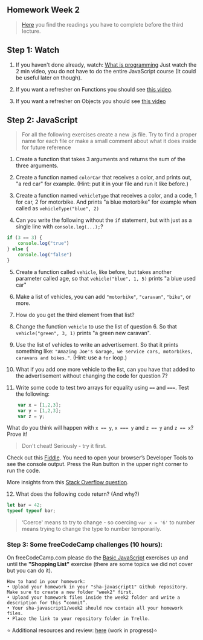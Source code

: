 ## Homework Week 2

>[Here](https://github.com/SocialHackersCodeSchool/JavaScript/tree/master/Week2/README.md) you find the readings you have to complete before the third lecture.

## Step 1: Watch

1. If you haven't done already, watch: [What is programming](https://www.khanacademy.org/computing/computer-programming/programming/intro-to-programming/v/programming-intro) Just watch the 2 min video, you do not have to do the entire JavaScript course (It could be useful later on though). 

2. If you want a refresher on Functions you should see [this video](https://www.youtube.com/watch?v=5nuqALOHN1M).

3. If you want a refresher on Objects you should see [this video](https://www.youtube.com/watch?v=mgwiCUpuCxA)

## Step 2: JavaScript
> For all the following exercises create a new .js file. Try to find a proper name for each file or make a small comment about what it does inside for future reference

1. Create a function that takes 3 arguments and returns the sum of the three arguments.

2. Create a function named `colorCar` that receives a color, and prints out, "a red car" for example. (Hint: put it in your file and run it like before.)

3. Create a function named `vehicleType` that receives a color, and a code, 1 for car, 2 for motorbike. And prints "a blue motorbike" for example when called as `vehicleType("blue", 2)`

4. Can you write the following without the `if` statement, but with just as a single line with `console.log(...);`?
```js
if (3 == 3) {
    console.log("true")
} else {
    console.log("false")
}
```

5. Create a function called `vehicle`, like before, but takes another parameter called age, so that `vehicle("blue", 1, 5)` prints "a blue used car"

6. Make a list of vehicles, you can add `"motorbike"`, `"caravan"`, `"bike"`, or more.

7. How do you get the third element from that list?

8. Change the function `vehicle` to use the list of question 6. So that `vehicle("green", 3, 1)` prints "a green new caravan".

9. Use the list of vehicles to write an advertisement. So that it prints something like: `"Amazing Joe's Garage, we service cars, motorbikes, caravans and bikes."`. (Hint: use a `for` loop.)

10. What if you add one more vehicle to the list, can you have that added to the advertisement without changing the code for question 7?

11. Write some code to test two arrays for equality using `==` and `===`. Test the following:
    
```js
    var x = [1,2,3];
    var y = [1,2,3];
    var z = y;
```

What do you think will happen with `x == y`, `x === y` and `z == y` and `z == x`? Prove it!
    
> Don't cheat! Seriously - try it first.
    

Check out this [Fiddle](http://jsfiddle.net/jimschubert/85M4z/). You need to open your browser’s Developer Tools to see the console output. Press the Run button in the upper right corner to run the code.

More insights from this [Stack Overflow question](http://stackoverflow.com/questions/22395357/how-to-compare-two-arrays-are-equal-using-javascript).

12. What does the following code return? (And why?)
```js
let bar = 42; 
typeof typeof bar;
```

 
> ‘Coerce' means to try to change - so coercing `var x = '6'` to number means trying to change the type to number temporarily. 

### Step 3: **Some freeCodeCamp challenges (10 hours):**

On freeCodeCamp.com please do the [Basic JavaScript](https://www.freecodecamp.org/map) exercises up and until the __"Shopping List"__ exercise (there are some topics we did not cover but you can do it).

```
How to hand in your homework:
• Upload your homework in your "sha-javascript1" Github repository. Make sure to create a new folder "week2" first. 
• Upload your homework files inside the week2 folder and write a description for this “commit”.
• Your sha-javascript1/week2 should now contain all your homework files.
• Place the link to your repository folder in Trello.
```

:star: Additional resources and review: [here](https://github.com/SocialHackersCodeSchool/JavaScript/tree/master/Week2/REVIEW.md) (work in progress):star:

